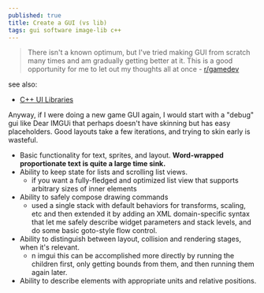 ```yaml
---
published: true
title: Create a GUI (vs lib)
tags: gui software image-lib c++
---
```

> There isn't a known optimum, but I've tried making GUI from scratch many times and am gradually getting better at it. This is a good opportunity for me to let out my thoughts all at once  - [r/gamedev](https://www.reddit.com/r/gamedev/comments/6kk306/sfml_ui_libs/)

see also:
- [C++ UI Libraries](https://philippegroarke.com/posts/2018/c++_ui_solutions/)

Anyway, if I were doing a new game GUI again, I would start with a "debug" gui like Dear IMGUi that perhaps doesn't have skinning but has easy placeholders. Good layouts take a few iterations, and trying to skin early is wasteful.


- Basic functionality for text, sprites, and layout. **Word-wrapped proportionate text is quite a large time sink.**
- Ability to keep state for lists and scrolling list views.
	- if you want a fully-fledged and optimized list view that supports arbitrary sizes of inner elements
- Ability to safely compose drawing commands
	- used a single stack with default behaviors for transforms, scaling, etc and then extended it by adding an XML domain-specific syntax that let me safely describe widget parameters and stack levels, and do some basic goto-style flow control.
- Ability to distinguish between layout, collision and rendering stages, when it's relevant.
	- n imgui this can be accomplished more directly by running the children first, only getting bounds from them, and then running them again later.
- Ability to describe elements with appropriate units and relative positions.
